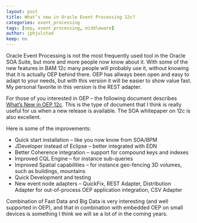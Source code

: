 ```yaml
---
layout: post
title: What’s new in Oracle Event Processing 12c?
categories: event_processing
tags: [oep, event processing, middleware]
author: jphjulstad
keep: no
---
```


Oracle Event Processing is not the most frequently used tool in the Oracle SOA Suite, but more and more people now know about it. With some of the new features in BAM 12c many people will probably use it, without knowing that it is actually OEP behind there. OEP has allways been open and easy to adapt to your needs, but with this version it will be easier to show value fast. My personal favorite in this version is the REST adapter.

For those of you interested in OEP – the following document describes [What’s New in OEP 12c](http://www.oracle.com/technetwork/middleware/complex-event-processing/overview/whatisnewoep12c-2229223.pdf). This is the type of document that I think is really useful for us when a new release is available. The SOA whitepaper on 12c is also excellent.

Here is some of the improvements:

* Quick start installation – like you now know from SOA/BPM
* JDeveloper instead of Eclipse – better integrated with EDN
* Better Coherence integration – support for compound keys and indexes
* Improved CQL Engine – for instance sub-queries
* Improved Spatial capabilities – for instance  geo-fencing 3D volumes, such as buildings, mountains
* Quick Development and testing
* New event node adapters – QuickFix, REST Adapter, Distribution Adapter for out-of-process OEP application
integration, CSV Adapter

Combination of Fast Data and Big Data is very interesting (and well supported in OEP), and that in combination with embedded OEP on small devices is something I think we will se a lot of in the coming years.
